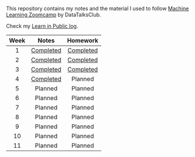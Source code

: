 This repository contains my notes and the material I used to follow [Machine Learning Zoomcamp](https://github.com/DataTalksClub/machine-learning-zoomcamp) by DataTalksClub.

Check my [Learn in Public log](https://github.com/kemaldahha/learn-in-public).

| Week | Notes | Homework |
| :-: | :-: | :-: |
| 1 | [Completed](week_1_notes.md) | [Completed](week_1_homework.ipynb) |
| 2 | [Completed](week_2_notes.ipynb) | [Completed](week_2_homework.ipynb) |
| 3 | [Completed](week_3_notes.ipynb) | [Completed](week_3_homework.ipynb) | 
| 4 | [Completed](week_4_notes.ipynb) | Planned | 
| 5 | Planned | Planned | 
| 6 | Planned | Planned | 
| 7 | Planned | Planned | 
| 8 | Planned | Planned | 
| 9 | Planned | Planned | 
| 10 | Planned | Planned | 
| 11 | Planned | Planned | 